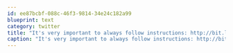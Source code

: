 ```yaml
---
id: ee87bcbf-088c-46f3-9814-34e24c182a99
blueprint: text
category: twitter
title: "It's very important to always follow instructions: http://bit.ly/iddRwT"
caption: "It's very important to always follow instructions: http://bit.ly/iddRwT"
---
```

